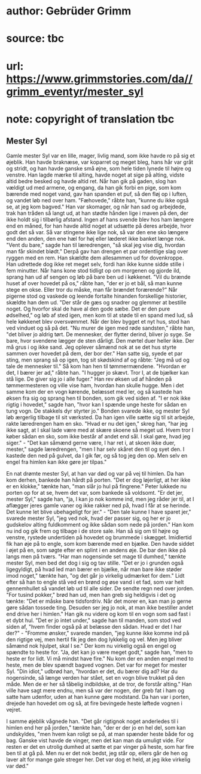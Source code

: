 # author: Gebrüder Grimm
# source: tbc
# url: https://www.grimmstories.com/da//grimm_eventyr/mester_syl
# note: copyright of translation tbc

## Mester Syl 

Gamle mester Syl var en lille, mager, livlig mand, som ikke havde ro på
sig et øjeblik. Han havde braknæse, var koparret og meget bleg, hans hår
var gråt og stridt, og han havde ganske små øjne, som hele tiden lynede
til højre og venstre. Han lagde mærke til alting, havde noget at sige på
alting, vidste altid bedre besked og havde altid ret. Når han gik på
gaden, slog han vældigt ud med armene, og engang, da han gik forbi en
pige, som kom bærende med noget vand, gav han spanden et puf, så den
fløj op i luften, og vandet løb ned over ham. "Fæhovede," råbte han,
"kunne du ikke også se, at jeg kom bagved." Han var skomager, og når
han sad og arbejdede, trak han tråden så langt ud, at han stødte hånden
lige i maven på den, der ikke holdt sig i tilbørlig afstand. Ingen af
hans svende blev hos ham længere end en måned, for han havde altid noget
at udsætte på deres arbejde, hvor godt det så var. Så var stingene ikke
lige nok, så var den ene sko længere end den anden, den ene hæl for høj
eller læderet ikke banket længe nok. "Vent du bare," sagde han til
læredrengen, "så skal jeg vise dig, hvordan man får skindet blødt."
Derpå gav han drengen et par ordentlige slag over ryggen med en rem. Han
skældte dem allesammen ud for dovenkroppe. Han udrettede dog ikke ret
meget selv, fordi han ikke kunne sidde stille i fem minutter. Når hans
kone stod tidligt op om morgenen og gjorde ild, sprang han ud af sengen
og løb på bare ben ud i køkkenet. "Vil du brænde huset af over hovedet
på os," råbte han, "der er jo et bål, så man kunne stege en okse.
Eller tror du måske, man får brændet forærende?" Når pigerne stod og
vaskede og leende fortalte hinanden forskellige historier, skældte han
dem ud. "Der står de gæs og snadrer og glemmer at bestille noget. Og
hvorfor skal de have al den gode sæbe. Det er den pure ødselhed," og
løb af sted igen, men kom til at støde til en spand med lud, så hele
køkkenet blev oversvømmet. Når der blev bygget et nyt hus, stod han ved
vinduet og så på det. "Nu murer de igen med røde sandsten," råbte han,
"det bliver jo aldrig tørt. De mennesker, der flytter derind, bliver jo
syge. Se bare, hvor svendene lægger de sten dårligt. Den mørtel duer
heller ikke. Der må grus i og ikke sand. Jeg oplever såmænd nok at se
det hus styrte sammen over hovedet på dem, der bor der." Han satte sig,
syede et par sting, men sprang så op igen, tog sit skødskind af og
råbte: "Jeg må ud og tale de mennesker til." Så kom han hen til
tømmermændene. "Hvordan er det, I bærer jer ad," råbte han. "I hugger
jo skævt. Tror I, at de bjælker kan stå lige. De giver sig jo i alle
fuger." Han rev øksen ud af hånden på tømmermesteren og ville vise ham,
hvordan han skulle hugge. Men i det samme kom der en vogn kørende,
belæsset med ler, og så kastede han øksen fra sig og sprang hen til
bonden, som gik ved siden af. "I er nok ikke rigtig i hovedet," sagde
han, "hvor kan I spænde unge heste for sådan en tung vogn. De stakkels
dyr styrter jo." Bonden svarede ikke, og mester Syl løb ærgerlig
tilbage til sit værksted. Da han igen ville sætte sig til sit arbejde,
rakte læredrengen ham en sko. "Hvad er nu det igen," skreg han, "har
jeg ikke sagt, at I skal lade være med at skære skoene så meget ud. Hvem
tror I køber sådan en sko, som ikke består af andet end sål. I skal
gøre, hvad jeg siger." - "Det kan såmænd gerne være, I har ret i, at
skoen ikke duer, mester," sagde læredrengen, "men I har selv skåret
den til og syet den. I kastede den ned på gulvet, da I gik før, og så
tog jeg den op. Men selv en engel fra himlen kan ikke gøre jer tilpas."

En nat drømte mester Syl, at han var død og var på vej til himlen. Da
han kom derhen, bankede han hårdt på porten. "Det er dog løjerligt, at
her ikke er en klokke," tænkte han, "man slår jo hul på fingrene."
Peter lukkede nu porten op for at se, hvem det var, som bankede så
voldsomt. "Er det jer, mester Syl," sagde han, "ja, I kan jo nok
komme ind, men jeg råder jer til, at I aflægger jeres gamle vaner og
ikke rakker ned på, hvad I får at se herinde. Det kunne let blive
ubehageligt for jer." - "Den tale kunne I have sparet jer," svarede
mester Syl, "jeg ved nok, hvad der passer sig, og her er jo gudskelov
alting fuldkomment og ikke sådan som nede på jorden." Han kom nu ind og
gik frem og tilbage i de store sale. Han så sig om til højre og venstre,
rystede undertiden på hovedet og brummede i skægget. Imidlertid fik han
øje på to engle, som kom bærende med en bjælke. Den havde siddet i øjet
på en, som søgte efter en splint i en andens øje. De bar den ikke på
langs men på tværs. "Har man nogensinde set mage til dumhed," tænkte
mester Syl, men bed det dog i sig og tav stille. "Det er jo i grunden
også ligegyldigt, på hvad led man bærer en bjælke, når man bare ikke
støder imod noget," tænkte han, "og det går jo virkelig udmærket for
dem." Lidt efter så han to engle stå ved en brønd og øse vand i et fad,
som var helt gennemhullet så vandet løb ud til alle sider. De sendte
regn ned over jorden. "For tusind pokker," brød han ud, men han greb
sig heldigvis i det og tænkte: "Det er måske bare tidsfordriv. Når det
morer en, kan man jo gerne gøre sådan tossede ting. Desuden ser jeg jo
nok, at man ikke bestiller andet end drive her i himlen." Han gik nu
videre og kom til en vogn som sad fast i et dybt hul. "Det er jo intet
under," sagde han til manden, som stod ved siden af, "hvem finder også
på at belæsse den sådan. Hvad er det I har der?" - "Fromme ønsker,"
svarede manden, "jeg kunne ikke komme ind på den rigtige vej, men
hertil fik jeg den dog lykkelig og vel. Men jeg bliver såmænd nok
hjulpet, skal I se." Der kom nu virkelig også en engel og spændte to
heste for. "Ja, det kan jo være meget godt," sagde han, "men to heste
er for lidt. Vi må mindst have fire." Nu kom der en anden engel med to
heste, men de blev spændt bagved vognen. Det var for meget for mester
Syl. "Din idiot," udbrød han, "hvordan er det, du bærer dig ad? Har
du nogensinde, så længe verden har stået, set en vogn blive trukket på
den måde. Men de er her så tåbelig indbildske, at de tror, de forstår
alting." Han ville have sagt mere endnu, men så var der nogen, der greb
fat i ham og satte ham udenfor, uden at han kunne gøre modstand. Da han
var i porten, drejede han hovedet om og så, at fire bevingede heste
løftede vognen i vejret.

I samme øjeblik vågnede han. "Det går rigtignok noget anderledes til i
himlen end her på jorden," tænkte han, "der er der jo en hel del, som
kan undskyldes, "men hvem kan roligt se på, at man spænder heste både
for og bag. Ganske vist havde de vinger, men det kan man da umuligt
vide. For resten er det en utrolig dumhed at sætte et par vinger på
heste, som har fire ben til at gå på. Men nu er det nok bedst, jeg står
op, ellers går de hen og laver alt for mange gale streger her. Det var
dog et held, at jeg ikke virkelig var død."
